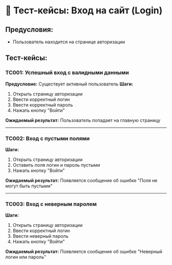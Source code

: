# 🔐 Тест-кейсы: Вход на сайт (Login)

## Предусловия:
- Пользователь находится на странице авторизации

## Тест-кейсы:

### TC001: Успешный вход с валидными данными
**Предусловие:** Существует активный пользователь
**Шаги:**
1. Открыть страницу авторизации
2. Ввести корректный логин
3. Ввести корректный пароль
4. Нажать кнопку "Войти"

**Ожидаемый результат:** Пользователь попадает на главную страницу

---

### TC002: Вход с пустыми полями
**Шаги:**
1. Открыть страницу авторизации
2. Оставить поля логин и пароль пустыми
3. Нажать кнопку "Войти"

**Ожидаемый результат:** Появляется сообщение об ошибке "Поля не могут быть пустыми"

---

### TC003: Вход с неверным паролем
**Шаги:**
1. Открыть страницу авторизации
2. Ввести корректный логин
3. Ввести неверный пароль
4. Нажать кнопку "Войти"

**Ожидаемый результат:** Появляется сообщение об ошибке "Неверный логин или пароль"

